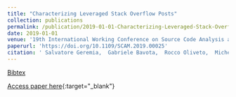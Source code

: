 ```yaml
---
title: "Characterizing Leveraged Stack Overflow Posts"
collection: publications
permalink: /publication/2019-01-01-Characterizing-Leveraged-Stack-Overflow-Posts
date: 2019-01-01
venue: '19th International Working Conference on Source Code Analysis and Manipulation, SCAM 2019, Cleveland, OH, USA, September 30 - October 1, 2019'
paperurl: 'https://doi.org/10.1109/SCAM.2019.00025'
citation: ' Salvatore Geremia,  Gabriele Bavota,  Rocco Oliveto,  Michele Lanza,  Massimiliano Di Penta, &quot;Characterizing Leveraged Stack Overflow Posts.&quot; 19th International Working Conference on Source Code Analysis and Manipulation, SCAM 2019, Cleveland, OH, USA, September 30 - October 1, 2019, 2019.'
---
```

[Bibtex](https://dblp.org/rec/conf/scam/GeremiaBOLP19.bib)

[Access paper here](https://doi.org/10.1109/SCAM.2019.00025){:target="_blank"}
